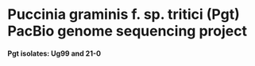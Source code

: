 # Puccinia graminis f. sp. tritici (Pgt) PacBio genome sequencing project
#### Pgt isolates: Ug99 and 21-0
